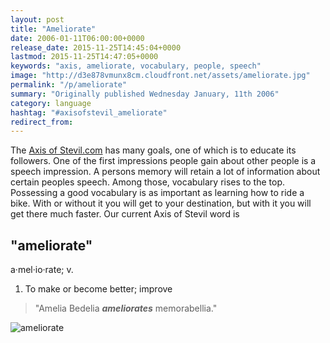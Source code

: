 ```yaml
---
layout: post
title: "Ameliorate"
date: 2006-01-11T06:00:00+0000
release_date: 2015-11-25T14:45:04+0000
lastmod: 2015-11-25T14:47:05+0000
keywords: "axis, ameliorate, vocabulary, people, speech"
image: "http://d3e878vmunx8cm.cloudfront.net/assets/ameliorate.jpg"
permalink: "/p/ameliorate"
summary: "Originally published Wednesday January, 11th 2006"
category: language
hashtag: "#axisofstevil_ameliorate"
redirect_from:
---
```


[id_1]: http://d3e878vmunx8cm.cloudfront.net/assets/ameliorate.jpg "ameliorate"
The [Axis of Stevil.com](/ "Axis of Stevil.com") has many goals, one of which is to educate its followers. One of the first impressions people gain about other people is a speech impression. A persons memory will retain a lot of information about certain peoples speech. Among those, vocabulary rises to the top. Possessing a good vocabulary is as important as learning how to ride a bike. With or without it you will get to your destination, but with it you will get there much faster. Our current Axis of Stevil word is

## "ameliorate" ##

a·mel·io·rate; v.

1. To make or become better; improve
 
> "Amelia Bedelia ***ameliorates*** memorabellia."

![ameliorate][id_1]
